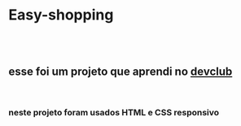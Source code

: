 <h1>Easy-shopping </h1>
<br>
<br>
<h2>esse foi um projeto que aprendi no <a href="https://rodolfo.mori/devclub">devclub</a></h2>
<br>
<h3>neste projeto foram usados HTML e CSS responsivo</h3>
